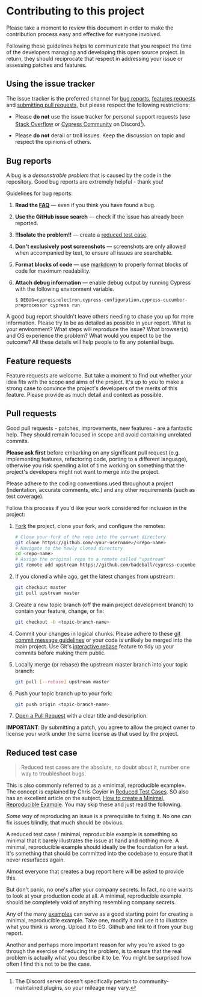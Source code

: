 # Contributing to this project

Please take a moment to review this document in order to make the contribution
process easy and effective for everyone involved.

Following these guidelines helps to communicate that you respect the time of
the developers managing and developing this open source project. In return,
they should reciprocate that respect in addressing your issue or assessing
patches and features.

## Using the issue tracker

The issue tracker is the preferred channel for [bug reports](#bug-reports),
[features requests](#feature-requests) and [submitting pull
requests](#pull-requests), but please respect the following restrictions:

* Please **do not** use the issue tracker for personal support requests (use
  [Stack Overflow][so] or [Cypress Community][discord] on Discord[^1]).

* Please **do not** derail or troll issues. Keep the discussion on topic and
  respect the opinions of others.

## Bug reports

A bug is a _demonstrable problem_ that is caused by the code in the repository.
Good bug reports are extremely helpful - thank you!

Guidelines for bug reports:

1. **Read the [FAQ][faq]** &mdash; even if you think you have found a bug.

2. **Use the GitHub issue search** &mdash; check if the issue has already been
   reported.

3. **:bangbang:Isolate the problem:bangbang:** &mdash; create a [reduced test
   case](#reduced-test-case).

4. **Don't exclusively post screenshots** &mdash; screenshots are only allowed
   when accompanied by text, to ensure all issues are searchable.

5. **Format blocks of code** &mdash; use [markdown][format-code] to properly
   format blocks of code for maximum readability.

6. **Attach debug information** &mdash; enable debug output by running Cypress
   with the following environment variable.

   ```
   $ DEBUG=cypress:electron,cypress-configuration,cypress-cucumber-preprocessor cypress run
   ```

A good bug report shouldn't leave others needing to chase you up for more
information. Please try to be as detailed as possible in your report. What is
your environment? What steps will reproduce the issue? What browser(s) and OS
experience the problem? What would you expect to be the outcome? All these
details will help people to fix any potential bugs.

## Feature requests

Feature requests are welcome. But take a moment to find out whether your idea
fits with the scope and aims of the project. It's up to *you* to make a strong
case to convince the project's developers of the merits of this feature. Please
provide as much detail and context as possible.

## Pull requests

Good pull requests - patches, improvements, new features - are a fantastic
help. They should remain focused in scope and avoid containing unrelated
commits.

**Please ask first** before embarking on any significant pull request (e.g.
implementing features, refactoring code, porting to a different language),
otherwise you risk spending a lot of time working on something that the
project's developers might not want to merge into the project.

Please adhere to the coding conventions used throughout a project (indentation,
accurate comments, etc.) and any other requirements (such as test coverage).

Follow this process if you'd like your work considered for inclusion in the
project:

1. [Fork][forking] the project, clone your fork, and configure the remotes:

   ```bash
   # Clone your fork of the repo into the current directory
   git clone https://github.com/<your-username>/<repo-name>
   # Navigate to the newly cloned directory
   cd <repo-name>
   # Assign the original repo to a remote called "upstream"
   git remote add upstream https://github.com/badeball/cypress-cucumber-preprocessor
   ```

2. If you cloned a while ago, get the latest changes from upstream:

   ```bash
   git checkout master
   git pull upstream master
   ```

3. Create a new topic branch (off the main project development branch) to
   contain your feature, change, or fix:

   ```bash
   git checkout -b <topic-branch-name>
   ```

4. Commit your changes in logical chunks. Please adhere to these [git commit
   message guidelines][commit-messages] or your code is unlikely be merged
   into the main project. Use Git's [interactive rebase][interactive-rebase]
   feature to tidy up your commits before making them public.

5. Locally merge (or rebase) the upstream master branch into your topic branch:

   ```bash
   git pull [--rebase] upstream master
   ```

6. Push your topic branch up to your fork:

   ```bash
   git push origin <topic-branch-name>
   ```

7. [Open a Pull Request][using-pull-requests] with a clear title and
   description.

**IMPORTANT**: By submitting a patch, you agree to allow the project owner to
license your work under the same license as that used by the project.

## Reduced test case

> Reduced test cases are the absolute, no doubt about it, number one way to
troubleshoot bugs.

This is also commonly referred to as a «minimal, reproducible example». The
concept is explained by Chris Coyier in [Reduced Test
Cases][reduced-test-cases]. SO also has an excellent article on the subject,
[How to create a Minimal, Reproducible Example][minimal-reproducible-example].
You may skip these and just read the following.

*Some way* of reproducing an issue is a prerequisite to fixing it. No one can
fix issues blindly, that much should be obvious.

A reduced test case / minimal, reproducible example is something so minimal
that it barely illustrates the issue at hand and nothing more. A minimal,
reproducible example should ideally be the foundation for a test.  It's
something that should be committed into the codebase to ensure that it never
resurfaces again.

Almost everyone that creates a bug report here will be asked to provide this.

But don't panic, no one's after your company secrets. In fact, no one wants to
look at your production code at all. A minimal, reproducible example should be
completely void of anything resembling company secrets.

Any of the many [examples][examples] can serve as a good starting point for
creating a minimal, reproducible example. Take one, modify it and use it to
illustrate what you think is wrong. Upload it to EG. Github and link to it from
your bug report.

Another and perhaps more important reason for why you're asked to go through
the exercise of reducing the problem, is to ensure that the real problem is
actually what you describe it to be. You might be surprised how often I find
this not to be the case.

[so]: https://stackoverflow.com/
[discord]: https://on.cypress.io/chat
[faq]: docs/faq.md
[format-code]: https://docs.github.com/en/get-started/writing-on-github/working-with-advanced-formatting/creating-and-highlighting-code-blocks
[forking]: https://docs.github.com/en/get-started/quickstart/fork-a-repo
[commit-messages]: http://tbaggery.com/2008/04/19/a-note-about-git-commit-messages.html
[interactive-rebase]: https://docs.github.com/en/get-started/using-git/about-git-rebase
[using-pull-requests]: https://docs.github.com/en/pull-requests/collaborating-with-pull-requests/proposing-changes-to-your-work-with-pull-requests/about-pull-requests
[reduced-test-cases]: https://css-tricks.com/reduced-test-cases/
[minimal-reproducible-example]: https://stackoverflow.com/help/minimal-reproducible-example
[examples]: examples

[^1]: The Discord server doesn't specifically pertain to community-maintained
plugins, so your mileage may vary.
